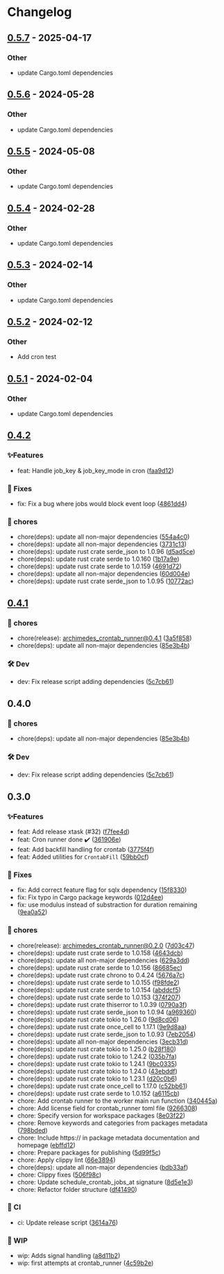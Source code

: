 # Changelog

## [0.5.7](https://github.com/leo91000/graphile_worker_rs/compare/graphile_worker_crontab_runner-v0.5.6...graphile_worker_crontab_runner-v0.5.7) - 2025-04-17

### Other

- update Cargo.toml dependencies

## [0.5.6](https://github.com/leo91000/graphile_worker_rs/compare/graphile_worker_crontab_runner-v0.5.5...graphile_worker_crontab_runner-v0.5.6) - 2024-05-28

### Other
- update Cargo.toml dependencies

## [0.5.5](https://github.com/leo91000/graphile_worker_rs/compare/graphile_worker_crontab_runner-v0.5.4...graphile_worker_crontab_runner-v0.5.5) - 2024-05-08

### Other
- update Cargo.toml dependencies

## [0.5.4](https://github.com/leo91000/graphile_worker_rs/compare/graphile_worker_crontab_runner-v0.5.3...graphile_worker_crontab_runner-v0.5.4) - 2024-02-28

### Other
- update Cargo.toml dependencies

## [0.5.3](https://github.com/leo91000/graphile_worker_rs/compare/graphile_worker_crontab_runner-v0.5.2...graphile_worker_crontab_runner-v0.5.3) - 2024-02-14

### Other
- update Cargo.toml dependencies

## [0.5.2](https://github.com/leo91000/graphile_worker_rs/compare/graphile_worker_crontab_runner-v0.5.1...graphile_worker_crontab_runner-v0.5.2) - 2024-02-12

### Other
- Add cron test

## [0.5.1](https://github.com/leo91000/graphile_worker_rs/compare/graphile_worker_crontab_runner-v0.5.0...graphile_worker_crontab_runner-v0.5.1) - 2024-02-04

### Other
- update Cargo.toml dependencies

## [0.4.2](https://github.com/leo91000/graphile_worker/releases/tag/archimedes_crontab_runner@0.4.2)


### ✨Features

* feat: Handle job_key & job_key_mode in cron ([faa9d12](https://github.com/leo91000/archimedes/commit/faa9d12))

### 🐛 Fixes

* fix: Fix a bug where jobs would block event loop ([4861dd4](https://github.com/leo91000/archimedes/commit/4861dd4))

### 🧹 chores

* chore(deps): update all non-major dependencies ([554a4c0](https://github.com/leo91000/archimedes/commit/554a4c0))
* chore(deps): update all non-major dependencies ([3731c13](https://github.com/leo91000/archimedes/commit/3731c13))
* chore(deps): update rust crate serde_json to 1.0.96 ([d5ad5ce](https://github.com/leo91000/archimedes/commit/d5ad5ce))
* chore(deps): update rust crate serde to 1.0.160 ([1b17a9e](https://github.com/leo91000/archimedes/commit/1b17a9e))
* chore(deps): update rust crate serde to 1.0.159 ([4691d72](https://github.com/leo91000/archimedes/commit/4691d72))
* chore(deps): update all non-major dependencies ([60d004e](https://github.com/leo91000/archimedes/commit/60d004e))
* chore(deps): update rust crate serde_json to 1.0.95 ([10772ac](https://github.com/leo91000/archimedes/commit/10772ac))


## [0.4.1](https://github.com/leo91000/archimedes/releases/tag/archimedes_crontab_runner@0.4.1)


### 🧹 chores

* chore(release): archimedes_crontab_runner@0.4.1 ([3a5f858](https://github.com/leo91000/archimedes/commit/3a5f858))
* chore(deps): update all non-major dependencies ([85e3b4b](https://github.com/leo91000/archimedes/commit/85e3b4b))

### 🛠 Dev

* dev: Fix release script adding dependencies ([5c7cb61](https://github.com/leo91000/archimedes/commit/5c7cb61))


## 0.4.0


### 🧹 chores

* chore(deps): update all non-major dependencies ([85e3b4b](https://github.com/leo91000/archimedes/commit/85e3b4b))

### 🛠 Dev

* dev: Fix release script adding dependencies ([5c7cb61](https://github.com/leo91000/archimedes/commit/5c7cb61))

## 0.3.0


### ✨Features

* feat: Add release xtask (#32) ([f7fee4d](https://github.com/leo91000/archimedes/commit/f7fee4d))
* feat: Cron runner done ✔️ ([361906e](https://github.com/leo91000/archimedes/commit/361906e))
* feat: Add backfill handling for crontab ([3775f4f](https://github.com/leo91000/archimedes/commit/3775f4f))
* feat: Added utilities for `CrontabFill` ([59bb0cf](https://github.com/leo91000/archimedes/commit/59bb0cf))

### 🐛 Fixes

* fix: Add correct feature flag for sqlx dependency ([15f8330](https://github.com/leo91000/archimedes/commit/15f8330))
* fix: Fix typo in Cargo package keywords ([012d4ee](https://github.com/leo91000/archimedes/commit/012d4ee))
* fix: use modulus instead of substraction for duration remaining ([9ea0a52](https://github.com/leo91000/archimedes/commit/9ea0a52))

### 🧹 chores

* chore(release): archimedes_crontab_runner@0.2.0 ([7d03c47](https://github.com/leo91000/archimedes/commit/7d03c47))
* chore(deps): update rust crate serde to 1.0.158 ([4643dcb](https://github.com/leo91000/archimedes/commit/4643dcb))
* chore(deps): update all non-major dependencies ([629a3dd](https://github.com/leo91000/archimedes/commit/629a3dd))
* chore(deps): update rust crate serde to 1.0.156 ([86685ec](https://github.com/leo91000/archimedes/commit/86685ec))
* chore(deps): update rust crate chrono to 0.4.24 ([5676a7c](https://github.com/leo91000/archimedes/commit/5676a7c))
* chore(deps): update rust crate serde to 1.0.155 ([f98fde2](https://github.com/leo91000/archimedes/commit/f98fde2))
* chore(deps): update rust crate serde to 1.0.154 ([abddcf5](https://github.com/leo91000/archimedes/commit/abddcf5))
* chore(deps): update rust crate serde to 1.0.153 ([374f207](https://github.com/leo91000/archimedes/commit/374f207))
* chore(deps): update rust crate thiserror to 1.0.39 ([0790a3f](https://github.com/leo91000/archimedes/commit/0790a3f))
* chore(deps): update rust crate serde_json to 1.0.94 ([a969360](https://github.com/leo91000/archimedes/commit/a969360))
* chore(deps): update rust crate tokio to 1.26.0 ([9d8cd06](https://github.com/leo91000/archimedes/commit/9d8cd06))
* chore(deps): update rust crate once_cell to 1.17.1 ([9e9d8aa](https://github.com/leo91000/archimedes/commit/9e9d8aa))
* chore(deps): update rust crate serde_json to 1.0.93 ([7eb2054](https://github.com/leo91000/archimedes/commit/7eb2054))
* chore(deps): update all non-major dependencies ([3ecb31d](https://github.com/leo91000/archimedes/commit/3ecb31d))
* chore(deps): update rust crate tokio to 1.25.0 ([b28f180](https://github.com/leo91000/archimedes/commit/b28f180))
* chore(deps): update rust crate tokio to 1.24.2 ([035b7fa](https://github.com/leo91000/archimedes/commit/035b7fa))
* chore(deps): update rust crate tokio to 1.24.1 ([9bc0335](https://github.com/leo91000/archimedes/commit/9bc0335))
* chore(deps): update rust crate tokio to 1.24.0 ([43ebddf](https://github.com/leo91000/archimedes/commit/43ebddf))
* chore(deps): update rust crate tokio to 1.23.1 ([d20c0b6](https://github.com/leo91000/archimedes/commit/d20c0b6))
* chore(deps): update rust crate once_cell to 1.17.0 ([c52bb61](https://github.com/leo91000/archimedes/commit/c52bb61))
* chore(deps): update rust crate serde to 1.0.152 ([a6115cb](https://github.com/leo91000/archimedes/commit/a6115cb))
* chore: Add crontab runner to the worker main run function ([340445a](https://github.com/leo91000/archimedes/commit/340445a))
* chore: Add license field for crontab_runner toml file ([9266308](https://github.com/leo91000/archimedes/commit/9266308))
* chore: Specify version for workspace packages ([8e03f22](https://github.com/leo91000/archimedes/commit/8e03f22))
* chore: Remove keywords and categories from packages metadata ([798bded](https://github.com/leo91000/archimedes/commit/798bded))
* chore: Include https:// in package metadata documentation and homepage ([ebffd12](https://github.com/leo91000/archimedes/commit/ebffd12))
* chore: Prepare packages for publishing ([5d99f5c](https://github.com/leo91000/archimedes/commit/5d99f5c))
* chore: Apply clippy lint ([66e3894](https://github.com/leo91000/archimedes/commit/66e3894))
* chore(deps): update all non-major dependencies ([bdb33af](https://github.com/leo91000/archimedes/commit/bdb33af))
* chore: Clippy fixes ([506f98c](https://github.com/leo91000/archimedes/commit/506f98c))
* chore: Update schedule_crontab_jobs_at signature ([8d5e1e3](https://github.com/leo91000/archimedes/commit/8d5e1e3))
* chore: Refactor folder structure ([df41490](https://github.com/leo91000/archimedes/commit/df41490))

### 🤖 CI

* ci: Update release script ([3614a76](https://github.com/leo91000/archimedes/commit/3614a76))

### 🚧 WIP

* wip: Adds signal handling ([a8d11b2](https://github.com/leo91000/archimedes/commit/a8d11b2))
* wip: first attempts at crontab_runner ([4c59b2e](https://github.com/leo91000/archimedes/commit/4c59b2e))





